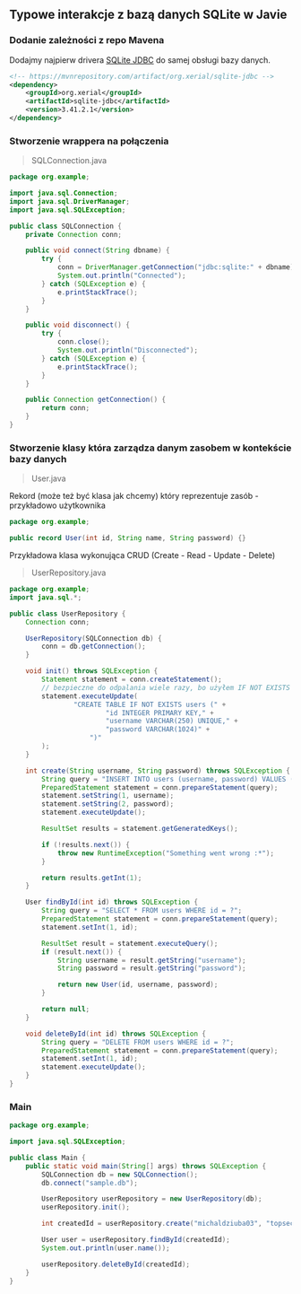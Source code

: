 ## Typowe interakcje z bazą danych SQLite w Javie

### Dodanie zależności z repo Mavena

Dodajmy najpierw drivera [SQLite JDBC](https://mvnrepository.com/artifact/org.xerial/sqlite-jdbc) do samej obsługi bazy danych.

```xml
<!-- https://mvnrepository.com/artifact/org.xerial/sqlite-jdbc -->
<dependency>
    <groupId>org.xerial</groupId>
    <artifactId>sqlite-jdbc</artifactId>
    <version>3.41.2.1</version>
</dependency>
```

### Stworzenie wrappera na połączenia

> SQLConnection.java

```java
package org.example;

import java.sql.Connection;
import java.sql.DriverManager;
import java.sql.SQLException;

public class SQLConnection {
    private Connection conn;

    public void connect(String dbname) {
        try {
            conn = DriverManager.getConnection("jdbc:sqlite:" + dbname);
            System.out.println("Connected");
        } catch (SQLException e) {
            e.printStackTrace();
        }
    }

    public void disconnect() {
        try {
            conn.close();
            System.out.println("Disconnected");
        } catch (SQLException e) {
            e.printStackTrace();
        }
    }

    public Connection getConnection() {
        return conn;
    }
}
```

### Stworzenie klasy która zarządza danym zasobem w kontekście bazy danych

> User.java

Rekord (może też być klasa jak chcemy) który reprezentuje zasób - przykładowo użytkownika

```java
package org.example;

public record User(int id, String name, String password) {}
```

Przykładowa klasa wykonująca CRUD (Create - Read - Update - Delete)

> UserRepository.java

```java
package org.example;
import java.sql.*;

public class UserRepository {
    Connection conn;

    UserRepository(SQLConnection db) {
        conn = db.getConnection();
    }

    void init() throws SQLException {
        Statement statement = conn.createStatement();
        // bezpieczne do odpalania wiele razy, bo użyłem IF NOT EXISTS podczas tworzenia tabeli
        statement.executeUpdate(
                "CREATE TABLE IF NOT EXISTS users (" +
                        "id INTEGER PRIMARY KEY," +
                        "username VARCHAR(250) UNIQUE," +
                        "password VARCHAR(1024)" +
                    ")"
        );
    }

    int create(String username, String password) throws SQLException {
        String query = "INSERT INTO users (username, password) VALUES (?, ?)";
        PreparedStatement statement = conn.prepareStatement(query);
        statement.setString(1, username);
        statement.setString(2, password);
        statement.executeUpdate();

        ResultSet results = statement.getGeneratedKeys();

        if (!results.next()) {
            throw new RuntimeException("Something went wrong :*");
        }

        return results.getInt(1);
    }

    User findById(int id) throws SQLException {
        String query = "SELECT * FROM users WHERE id = ?";
        PreparedStatement statement = conn.prepareStatement(query);
        statement.setInt(1, id);

        ResultSet result = statement.executeQuery();
        if (result.next()) {
            String username = result.getString("username");
            String password = result.getString("password");

            return new User(id, username, password);
        }

        return null;
    }

    void deleteById(int id) throws SQLException {
        String query = "DELETE FROM users WHERE id = ?";
        PreparedStatement statement = conn.prepareStatement(query);
        statement.setInt(1, id);
        statement.executeUpdate();
    }
}
```

### Main

```java
package org.example;

import java.sql.SQLException;

public class Main {
    public static void main(String[] args) throws SQLException {
        SQLConnection db = new SQLConnection();
        db.connect("sample.db");

        UserRepository userRepository = new UserRepository(db);
        userRepository.init();

        int createdId = userRepository.create("michaldziuba03", "topsecret");

        User user = userRepository.findById(createdId);
        System.out.println(user.name());

        userRepository.deleteById(createdId);
    }
}
```
